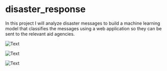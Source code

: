 # disaster_response
In this project I will analyze disaster messages to build a machine learning model that classifies the messages using a web application so they can be sent to the relevant aid agencies.

![Text](../master/screenshots/response_app1.png)

![Text](../master/screenshots/response_app2.png)

![Text](../master/screenshots/response_app3.png)
